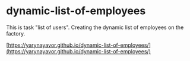 # dynamic-list-of-employees
This is task "list of users". Creating the dynamic list of employees on the factory.

[https://yarynayavor.github.io/dynamic-list-of-employees/](https://yarynayavor.github.io/dynamic-list-of-employees/)
